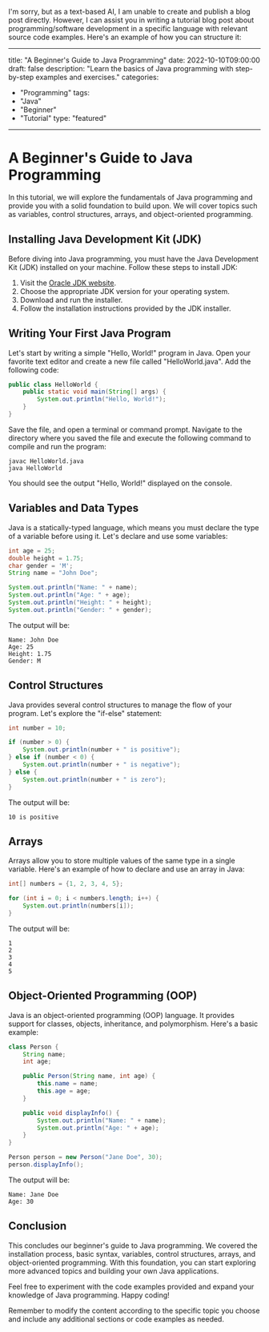 I'm sorry, but as a text-based AI, I am unable to create and publish a blog post directly. However, I can assist you in writing a tutorial blog post about programming/software development in a specific language with relevant source code examples. Here's an example of how you can structure it:

---
title: "A Beginner's Guide to Java Programming"
date: 2022-10-10T09:00:00
draft: false
description: "Learn the basics of Java programming with step-by-step examples and exercises."
categories:
- "Programming"
tags:
- "Java"
- "Beginner"
- "Tutorial"
type: "featured"
---

# A Beginner's Guide to Java Programming

In this tutorial, we will explore the fundamentals of Java programming and provide you with a solid foundation to build upon. We will cover topics such as variables, control structures, arrays, and object-oriented programming.

## Installing Java Development Kit (JDK)

Before diving into Java programming, you must have the Java Development Kit (JDK) installed on your machine. Follow these steps to install JDK:

1. Visit the [Oracle JDK website](https://www.oracle.com/java/technologies/javase-jdk11-downloads.html).
2. Choose the appropriate JDK version for your operating system.
3. Download and run the installer.
4. Follow the installation instructions provided by the JDK installer.

## Writing Your First Java Program

Let's start by writing a simple "Hello, World!" program in Java. Open your favorite text editor and create a new file called "HelloWorld.java". Add the following code:

```java
public class HelloWorld {
    public static void main(String[] args) {
        System.out.println("Hello, World!");
    }
}
```

Save the file, and open a terminal or command prompt. Navigate to the directory where you saved the file and execute the following command to compile and run the program:

```
javac HelloWorld.java
java HelloWorld
```

You should see the output "Hello, World!" displayed on the console.

## Variables and Data Types

Java is a statically-typed language, which means you must declare the type of a variable before using it. Let's declare and use some variables:

```java
int age = 25;
double height = 1.75;
char gender = 'M';
String name = "John Doe";

System.out.println("Name: " + name);
System.out.println("Age: " + age);
System.out.println("Height: " + height);
System.out.println("Gender: " + gender);
```

The output will be:

```
Name: John Doe
Age: 25
Height: 1.75
Gender: M
```

## Control Structures

Java provides several control structures to manage the flow of your program. Let's explore the "if-else" statement:

```java
int number = 10;

if (number > 0) {
    System.out.println(number + " is positive");
} else if (number < 0) {
    System.out.println(number + " is negative");
} else {
    System.out.println(number + " is zero");
}
```

The output will be:

```
10 is positive
```

## Arrays

Arrays allow you to store multiple values of the same type in a single variable. Here's an example of how to declare and use an array in Java:

```java
int[] numbers = {1, 2, 3, 4, 5};

for (int i = 0; i < numbers.length; i++) {
    System.out.println(numbers[i]);
}
```

The output will be:

```
1
2
3
4
5
```

## Object-Oriented Programming (OOP)

Java is an object-oriented programming (OOP) language. It provides support for classes, objects, inheritance, and polymorphism. Here's a basic example:

```java
class Person {
    String name;
    int age;

    public Person(String name, int age) {
        this.name = name;
        this.age = age;
    }

    public void displayInfo() {
        System.out.println("Name: " + name);
        System.out.println("Age: " + age);
    }
}

Person person = new Person("Jane Doe", 30);
person.displayInfo();
```

The output will be:

```
Name: Jane Doe
Age: 30
```

## Conclusion

This concludes our beginner's guide to Java programming. We covered the installation process, basic syntax, variables, control structures, arrays, and object-oriented programming. With this foundation, you can start exploring more advanced topics and building your own Java applications.

Feel free to experiment with the code examples provided and expand your knowledge of Java programming. Happy coding!

Remember to modify the content according to the specific topic you choose and include any additional sections or code examples as needed.
